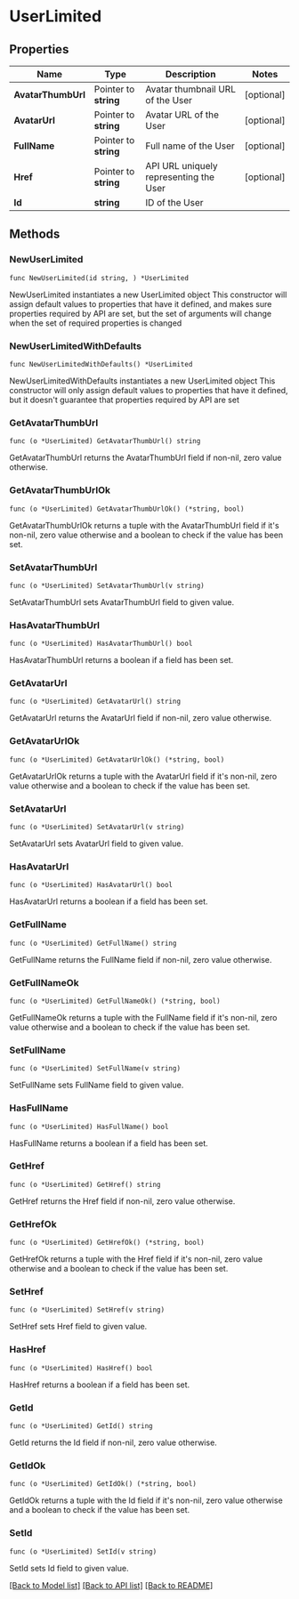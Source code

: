 # UserLimited

## Properties

Name | Type | Description | Notes
------------ | ------------- | ------------- | -------------
**AvatarThumbUrl** | Pointer to **string** | Avatar thumbnail URL of the User | [optional] 
**AvatarUrl** | Pointer to **string** | Avatar URL of the User | [optional] 
**FullName** | Pointer to **string** | Full name of the User | [optional] 
**Href** | Pointer to **string** | API URL uniquely representing the User | [optional] 
**Id** | **string** | ID of the User | 

## Methods

### NewUserLimited

`func NewUserLimited(id string, ) *UserLimited`

NewUserLimited instantiates a new UserLimited object
This constructor will assign default values to properties that have it defined,
and makes sure properties required by API are set, but the set of arguments
will change when the set of required properties is changed

### NewUserLimitedWithDefaults

`func NewUserLimitedWithDefaults() *UserLimited`

NewUserLimitedWithDefaults instantiates a new UserLimited object
This constructor will only assign default values to properties that have it defined,
but it doesn't guarantee that properties required by API are set

### GetAvatarThumbUrl

`func (o *UserLimited) GetAvatarThumbUrl() string`

GetAvatarThumbUrl returns the AvatarThumbUrl field if non-nil, zero value otherwise.

### GetAvatarThumbUrlOk

`func (o *UserLimited) GetAvatarThumbUrlOk() (*string, bool)`

GetAvatarThumbUrlOk returns a tuple with the AvatarThumbUrl field if it's non-nil, zero value otherwise
and a boolean to check if the value has been set.

### SetAvatarThumbUrl

`func (o *UserLimited) SetAvatarThumbUrl(v string)`

SetAvatarThumbUrl sets AvatarThumbUrl field to given value.

### HasAvatarThumbUrl

`func (o *UserLimited) HasAvatarThumbUrl() bool`

HasAvatarThumbUrl returns a boolean if a field has been set.

### GetAvatarUrl

`func (o *UserLimited) GetAvatarUrl() string`

GetAvatarUrl returns the AvatarUrl field if non-nil, zero value otherwise.

### GetAvatarUrlOk

`func (o *UserLimited) GetAvatarUrlOk() (*string, bool)`

GetAvatarUrlOk returns a tuple with the AvatarUrl field if it's non-nil, zero value otherwise
and a boolean to check if the value has been set.

### SetAvatarUrl

`func (o *UserLimited) SetAvatarUrl(v string)`

SetAvatarUrl sets AvatarUrl field to given value.

### HasAvatarUrl

`func (o *UserLimited) HasAvatarUrl() bool`

HasAvatarUrl returns a boolean if a field has been set.

### GetFullName

`func (o *UserLimited) GetFullName() string`

GetFullName returns the FullName field if non-nil, zero value otherwise.

### GetFullNameOk

`func (o *UserLimited) GetFullNameOk() (*string, bool)`

GetFullNameOk returns a tuple with the FullName field if it's non-nil, zero value otherwise
and a boolean to check if the value has been set.

### SetFullName

`func (o *UserLimited) SetFullName(v string)`

SetFullName sets FullName field to given value.

### HasFullName

`func (o *UserLimited) HasFullName() bool`

HasFullName returns a boolean if a field has been set.

### GetHref

`func (o *UserLimited) GetHref() string`

GetHref returns the Href field if non-nil, zero value otherwise.

### GetHrefOk

`func (o *UserLimited) GetHrefOk() (*string, bool)`

GetHrefOk returns a tuple with the Href field if it's non-nil, zero value otherwise
and a boolean to check if the value has been set.

### SetHref

`func (o *UserLimited) SetHref(v string)`

SetHref sets Href field to given value.

### HasHref

`func (o *UserLimited) HasHref() bool`

HasHref returns a boolean if a field has been set.

### GetId

`func (o *UserLimited) GetId() string`

GetId returns the Id field if non-nil, zero value otherwise.

### GetIdOk

`func (o *UserLimited) GetIdOk() (*string, bool)`

GetIdOk returns a tuple with the Id field if it's non-nil, zero value otherwise
and a boolean to check if the value has been set.

### SetId

`func (o *UserLimited) SetId(v string)`

SetId sets Id field to given value.



[[Back to Model list]](../README.md#documentation-for-models) [[Back to API list]](../README.md#documentation-for-api-endpoints) [[Back to README]](../README.md)


